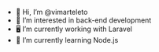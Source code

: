 - 👋 Hi, I’m @vimarteleto
- 👀 I’m interested in back-end development
- 🖥️ I’m currently working with Laravel
- 🌱 I’m currently learning Node.js


<!---
vimarteleto/vimarteleto is a ✨ special ✨ repository because its `README.md` (this file) appears on your GitHub profile.
You can click the Preview link to take a look at your changes.
--->
